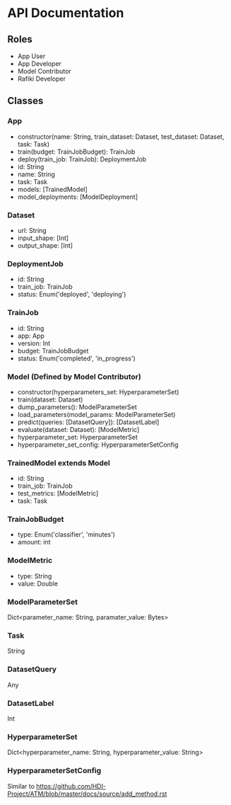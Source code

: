 # API Documentation

## Roles

- App User
- App Developer
- Model Contributor
- Rafiki Developer

## Classes

### App

- constructor(name: String, train_dataset: Dataset, test_dataset: Dataset, task: Task)
- train(budget: TrainJobBudget): TrainJob
- deploy(train_job: TrainJob): DeploymentJob
- id: String
- name: String
- task: Task
- models: [TrainedModel]
- model_deployments: [ModelDeployment]

### Dataset

- url: String
- input_shape: [Int]
- output_shape: [Int]

### DeploymentJob

- id: String
- train_job: TrainJob
- status: Enum('deployed', 'deploying')

### TrainJob

- id: String
- app: App
- version: Int
- budget: TrainJobBudget
- status: Enum('completed', 'in_progress')

### Model (Defined by Model Contributor)

- constructor(hyperparameters_set: HyperparameterSet)
- train(dataset: Dataset)
- dump_parameters(): ModelParameterSet
- load_parameters(model_params: ModelParameterSet)
- predict(queries: [DatasetQuery]): [DatasetLabel]
- evaluate(dataset: Dataset): [ModelMetric]
- hyperparameter_set: HyperparameterSet
- hyperparameter_set_config: HyperparameterSetConfig

### TrainedModel extends Model

- id: String
- train_job: TrainJob
- test_metrics: [ModelMetric]
- task: Task

### TrainJobBudget

- type: Enum('classifier', 'minutes')
- amount: int

### ModelMetric

- type: String
- value: Double

### ModelParameterSet

Dict<parameter_name: String, paramater_value: Bytes>

### Task

String

### DatasetQuery

Any

### DatasetLabel

Int

### HyperparameterSet

Dict<hyperparameter_name: String, hyperparameter_value: String>

### HyperparameterSetConfig

Similar to https://github.com/HDI-Project/ATM/blob/master/docs/source/add_method.rst
 
